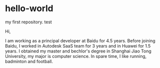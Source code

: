 # hello-world
my first repository. test

Hi,

I am working as a principal developer at Baidu for 4.5 years. Before joining Baidu, I worked in Autodesk SaaS team for 3 years and in Huawei for 1.5 years. I obtained my master and bechlor's degree in Shanghai Jiao Tong University, my major is computer science. In spare time, I like running, badminton and football.
